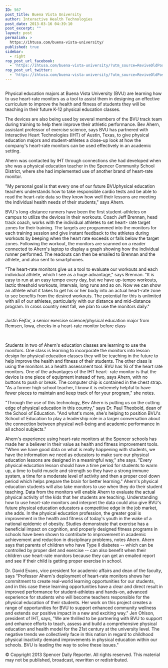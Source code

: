 ```yaml
---
ID: 567
post_title: Buena Vista University
author: Interactive Health Technologies
post_date: 2013-03-16 04:39:10
post_excerpt: ""
layout: post
permalink: >
  https://ihtusa.com/buena-vista-university/
published: true
sidebar:
  - right
rop_post_url_facebook:
  - 'https://ihtusa.com/buena-vista-university/?utm_source=ReviveOldPost&utm_medium=social&utm_campaign=ReviveOldPost'
rop_post_url_twitter:
  - 'https://ihtusa.com/buena-vista-university/?utm_source=ReviveOldPost&utm_medium=social&utm_campaign=ReviveOldPost'
---
```

<div class="page" title="Page 1">
<div class="layoutArea">
<div class="column">

Physical education majors at Buena Vista University (BVU) are learning how to use heart-rate monitors as a tool to assist them in designing an effective curriculum to improve the health and fitness of students they will be teaching in their future K-12 physical education classes.

<!--more-->

The devices are also being used by several members of the BVU track team during training to help them improve their athletic performance.
Bev Ahern, assistant professor of exercise science, says BVU has partnered with Interactive Heart Technologies (IHT) of Austin, Texas, to give physical education majors and student-athletes a close-up look at how the company's heart-rate monitors can be used effectively in an academic setting.

Ahern was contacted by IHT through connections she had developed when she was a physical education teacher in the Spencer Community School District, where she had implemented use of another brand of heart-rate monitor.

"My personal goal is that every one of our future BVUphysical education teachers understands how to take responsible cardio tests and be able to read the heart-rate data so they know how well their lessons are meeting the individual health needs of their students," says Ahern.

BVU's long-distance runners have been the first student-athletes on campus to utilize the devices in their workouts. Coach Jeff Brennan, head track coach, works with the individual athletes to set heart- rate target zones for their training. The targets are programmed into the monitors for each training session and give instant feedback to the athletes during workouts by beeping when the heart rate exceeds or falls below the target zones. Following the workout, the monitors are scanned on a reader connected to Ahern's laptop to display a graph showing how the individual runner performed. The readouts can then be emailed to Brennan and the athlete, and also sent to smartphones.

"The heart-rate monitors give us a tool to evaluate our workouts and each individual athlete, which I see as a huge advantage," says Brennan. "It is easy to run at an easy tempo every day, but we have up-tempo workouts, lactic threshold workouts, intervals, long runs and so on. Now we can show an athlete what it takes to get his or her body into an actual heart-rate zone to see benefits from the desired workouts. The potential for this is unlimited with all of our athletes, particularly with our distance and mid-distance program. In cross country next fall, we plan to use the monitors daily."

</div>
</div>
<div class="layoutArea">
<div class="column">

Justin Fejfar, a senior exercise science/physical education major from Remsen, Iowa, checks in a heart-rate monitor before class

</div>
</div>
</div>
&nbsp;
<div class="page" title="Page 2">
<div class="layoutArea">
<div class="column">

Students in two of Ahern's education classes are learning to use the monitors. One class is learning to incorporate the monitors into lesson design for physical education classes they will be teaching in the future to help improve the health and fitness of their students. The other class is using the monitors as a health assessment tool. BVU has 16 of the heart rate monitors. One of the advantages of the IHT heart- rate monitor is that the device is one piece of equipment instead of two, says Ahern, with no buttons to push or break. The computer chip is contained in the chest strap. "As a former high school teacher, I know it is extremely helpful to have fewer pieces to maintain and keep track of for your program," she notes.

"Through the use of this technology, Bev Ahern is putting us on the cutting edge of physical education in this country," says Dr. Paul Theobold, dean of the School of Education. "And what's more, she's helping to position BVU's School of Education to play a leadership role in a larger conversation about the connection between physical well-being and academic performance in all school subjects."

Ahern's experience using heart-rate monitors at the Spencer schools has made her a believer in their value as health and fitness improvement tools. "When we have good data on what is really happening with students, we have the information we need as educators to make sure our physical education lessons are designed in a meaningful way," she says. "Every physical education lesson should have a time period for students to warm up, a time to build muscle and strength so they have a strong immune system, a time for a moderate level of activity and then a proper cool down period which helps prepare the brain for better learning." Ahern's physical education students will also take monitors to use when they do their student teaching. Data from the monitors will enable Ahern to evaluate the actual physical activity of the kids that her students are teaching. Understanding how to use heart-rate monitors and interpret the data could also give BVU's future physical education educators a competitive edge in the job market, she adds. In the physical education profession, the greater goal is improvement in the health and fitness of today's youth in the wake of a national epidemic of obesity. Studies demonstrate that exercise has a beneficial impact on cognition, and properly designed fitness programs in schools have been shown to contribute to improvement in academic achievement and reduction in disciplinary problems, notes Ahern. Ahern says that parents of children who have Type II diabetes -- which can be controlled by proper diet and exercise -- can also benefit when their children use heart-rate monitors because they can get an emailed report and see if their child is getting proper exercise in school.

Dr. David Evans, vice president for academic affairs and dean of the faculty, says "Professor Ahern's deployment of heart-rate monitors shows her commitment to create real-world learning opportunities for our students, and in this case these learning opportunities have a clear and direct result in improved performance for student-athletes and hands-on, advanced experience for students who will become teachers responsible for the physical education of their students. Her work on this project creates a range of opportunities for BVU to support enhanced community wellness and extends our positive impact in a new and exciting way." Jen Ohlson, president of IHT, says, "We are thrilled to be partnering with BVU to support and enhance efforts to teach, assess and build a comprehensive physical education and health model for the 21st century at the university level. The negative trends we collectively face in this nation in regard to childhood physical inactivity demand improvements in physical education within our schools. BVU is leading the way to solve these issues."

© Copyright 2013 Spencer Daily Reporter. All rights reserved. This material may not be published, broadcast, rewritten or redistributed.

</div>
</div>
</div>